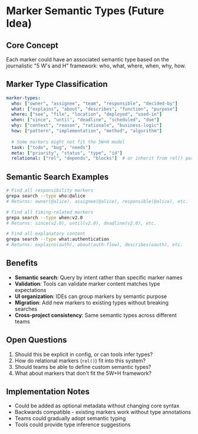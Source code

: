 <!-- ::: fixme, refactor this uses old patterns -->
<!-- :ga:tldr marker semantic typing system for 5W+H framework -->
# Marker Semantic Types (Future Idea)

## Core Concept

Each marker could have an associated semantic type based on the journalistic "5 W's and H" framework: who, what, where, when, why, how.

## Marker Type Classification

```yaml
marker-types:
  who: ["owner", "assignee", "team", "responsible", "decided-by"]
  what: ["explains", "about", "describes", "function", "purpose"] 
  where: ["see", "file", "location", "deployed", "used-in"]
  when: ["since", "until", "deadline", "scheduled", "due"]
  why: ["context", "reason", "rationale", "business-logic"]
  how: ["pattern", "implementation", "method", "algorithm"]
  
  # Some markers might not fit the 5W+H model
  task: ["todo", "bug", "needs"]
  meta: ["priority", "status", "type", "id"]
  relational: ["rel", "depends", "blocks"]  # or inherit from rel() parameter
```

## Semantic Search Examples

```bash
# Find all responsibility markers
grepa search --type who:@alice
# Returns: owner(@alice), assignee(@alice), responsible(@alice), etc.

# Find all timing-related markers  
grepa search --type when:v2.0
# Returns: since(v2.0), until(v2.0), deadline(v2.0), etc.

# Find all explanatory content
grepa search --type what:authentication
# Returns: explains(auth), about(auth-flow), describes(oauth), etc.
```

## Benefits

- **Semantic search**: Query by intent rather than specific marker names
- **Validation**: Tools can validate marker content matches type expectations
- **UI organization**: IDEs can group markers by semantic purpose
- **Migration**: Add new markers to existing types without breaking searches
- **Cross-project consistency**: Same semantic types across different teams

## Open Questions

1. Should this be explicit in config, or can tools infer types?
2. How do relational markers (`rel()`) fit into this system?
3. Should teams be able to define custom semantic types?
4. What about markers that don't fit the 5W+H framework?

## Implementation Notes

- Could be added as optional metadata without changing core syntax
- Backwards compatible - existing markers work without type annotations
- Teams could gradually adopt semantic typing
- Tools could provide type inference suggestions